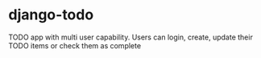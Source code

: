# django-todo
TODO app with multi user capability. Users can login, create, update their TODO items or check them as complete
